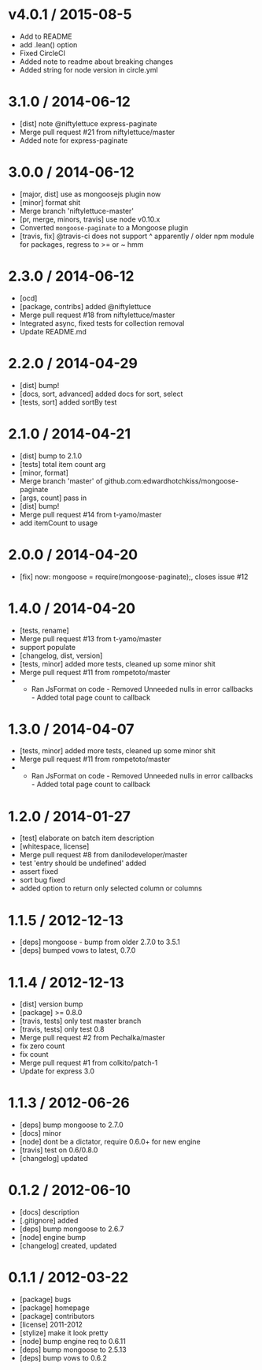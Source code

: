 
v4.0.1 / 2015-08-5
===================

  * Add to README
  * add .lean() option
  * Fixed CircleCI
  * Added note to readme about breaking changes
  * Added string for node version in circle.yml

3.1.0 / 2014-06-12
==================

 * [dist] note @niftylettuce express-paginate
 * Merge pull request #21 from niftylettuce/master
 * Added note for express-paginate

3.0.0 / 2014-06-12
==================

 * [major, dist] use as mongoosejs plugin now
 * [minor] format shit
 * Merge branch 'niftylettuce-master'
 * [pr, merge, minors, travis] use node v0.10.x
 * Converted `mongoose-paginate` to a Mongoose plugin
 * [travis, fix] @travis-ci does not support ^ apparently / older npm module for packages, regress to >= or ~ hmm

2.3.0 / 2014-06-12
==================

 * [ocd]
 * [package, contribs] added @niftylettuce
 * Merge pull request #18 from niftylettuce/master
 * Integrated async, fixed tests for collection removal
 * Update README.md

2.2.0 / 2014-04-29
==================

 * [dist] bump!
 * [docs, sort, advanced] added docs for sort, select
 * [tests, sort] added sortBy test

2.1.0 / 2014-04-21
==================

 * [dist] bump to 2.1.0
 * [tests] total item count arg
 * [minor, format]
 * Merge branch 'master' of github.com:edwardhotchkiss/mongoose-paginate
 * [args, count] pass in
 * [dist] bump!
 * Merge pull request #14 from t-yamo/master
 * add itemCount to usage

2.0.0 / 2014-04-20
==================

 * [fix] now: mongoose = require(mongoose-paginate);, closes issue #12

1.4.0 / 2014-04-20
==================

 * [tests, rename]
 * Merge pull request #13 from t-yamo/master
 * support populate
 * [changelog, dist, version]
 * [tests, minor] added more tests, cleaned up some minor shit
 * Merge pull request #11 from rompetoto/master
 * - Ran JsFormat on code - Removed Unneeded nulls in error callbacks - Added total page count to callback

1.3.0 / 2014-04-07
==================

 * [tests, minor] added more tests, cleaned up some minor shit
 * Merge pull request #11 from rompetoto/master
 * - Ran JsFormat on code - Removed Unneeded nulls in error callbacks - Added total page count to callback

1.2.0 / 2014-01-27
==================

 * [test] elaborate on batch item description
 * [whitespace, license]
 * Merge pull request #8 from danilodeveloper/master
 * test 'entry should be undefined' added
 * assert fixed
 * sort bug fixed
 * added option to return only selected column or columns

1.1.5 / 2012-12-13
==================

  * [deps] mongoose - bump from older 2.7.0 to 3.5.1
  * [deps] bumped vows to latest, 0.7.0

1.1.4 / 2012-12-13
==================

  * [dist] version bump
  * [package] >= 0.8.0
  * [travis, tests] only test master branch
  * [travis, tests] only test 0.8
  * Merge pull request #2 from Pechalka/master
  * fix zero count
  * fix count
  * Merge pull request #1 from colkito/patch-1
  * Update for express 3.0

1.1.3 / 2012-06-26
==================

  * [deps] bump mongoose to 2.7.0
  * [docs] minor
  * [node] dont be a dictator, require 0.6.0+ for new engine
  * [travis] test on 0.6/0.8.0
  * [changelog] updated

0.1.2 / 2012-06-10
==================

  * [docs] description
  * [.gitignore] added
  * [deps] bump mongoose to 2.6.7
  * [node] engine bump
  * [changelog] created, updated

0.1.1 / 2012-03-22
==================

  * [package] bugs
  * [package] homepage
  * [package] contributors
  * [license] 2011-2012
  * [stylize] make it look pretty
  * [node] bump engine req to 0.6.11
  * [deps] bump mongoose to 2.5.13
  * [deps] bump vows to 0.6.2
